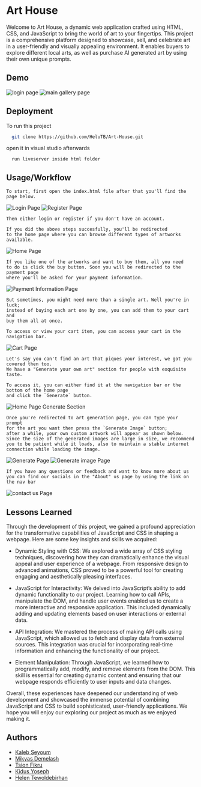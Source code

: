 
# Art House

Welcome to Art House, a dynamic web application crafted using HTML, CSS, and JavaScript to bring the world of art to your fingertips. This project is a comprehensive platform designed to showcase, sell, and celebrate art in a user-friendly and visually appealing environment. It enables buyers to explore different local arts, as well as purchase AI generated art by using their own unique prompts.


## Demo

![login page](https://i.imgur.com/oLQBZCk.png)
![main gallery page](https://i.imgur.com/2Z5swL6.png)


## Deployment

To run this project
```bash
  git clone https://github.com/HeluTB/Art-House.git
```
open it in visual studio afterwards
```
  run liveserver inside html folder
```


## Usage/Workflow

```
To start, first open the index.html file after that you'll find the page below.
```
![Login Page](https://i.imgur.com/un6IdU9.jpeg)
![Register Page](https://i.imgur.com/hdcseOw.jpeg)
```
Then either login or register if you don't have an account.

If you did the above steps succesfully, you'll be redirected 
to the home page where you can browse different types of artworks available.
```
![Home Page](https://i.imgur.com/Mm8RS6z.jpeg)
```
If you like one of the artworks and want to buy them, all you need 
to do is click the buy button. Soon you will be redirected to the payment page
where you'll be asked for your payment information.
```
![Payment Information Page](https://i.imgur.com/yeuxRgX.jpeg)
```
But sometimes, you might need more than a single art. Well you're in luck;
instead of buying each art one by one, you can add them to your cart and
buy them all at once.

To access or view your cart item, you can access your cart in the navigation bar.
```
![Cart Page](https://i.imgur.com/TNiRYUX.jpeg)
```
Let's say you can't find an art that piques your interest, we got you covered then too.
We have a "Generate your own art" section for people with exquisite taste.

To access it, you can either find it at the navigation bar or the bottom of the home page
and click the `Generate` button.
```
![Home Page Generate Section](https://i.imgur.com/HJqSt6X.jpeg)
```
Once you're redirected to art generation page, you can type your prompt
for the art you want then press the `Generate Image` button; 
after a while, your own custom artwork will appear as shown below. Since the size of the generated images are large in size, we recommend you to be patient while it loads, also to maintain a stable internet connection while loading the image.
```
![Generate Page](https://i.imgur.com/pdvuw62.jpeg)
![Generate image Page](https://i.imgur.com/y1oqsML.jpeg)
```
If you have any questions or feedback and want to know more about us 
you can find our socials in the "About" us page by using the link on the nav bar
```
![contact us Page](https://i.imgur.com/5ZTxuA8.jpeg)


## Lessons Learned

Through the development of this project, we gained a profound appreciation for the transformative capabilities of JavaScript and CSS in shaping a webpage. Here are some key insights and skills we acquired:

- Dynamic Styling with CSS: We explored a wide array of CSS styling techniques, discovering how they can dramatically enhance the visual appeal and user experience of a webpage. From responsive design to advanced animations, CSS proved to be a powerful tool for creating engaging and aesthetically pleasing interfaces.

- JavaScript for Interactivity: We delved into JavaScript’s ability to add dynamic functionality to our project. Learning how to call APIs, manipulate the DOM, and handle user events enabled us to create a more interactive and responsive application. This included dynamically adding and updating elements based on user interactions or external data.

- API Integration: We mastered the process of making API calls using JavaScript, which allowed us to fetch and display data from external sources. This integration was crucial for incorporating real-time information and enhancing the functionality of our project.

- Element Manipulation: Through JavaScript, we learned how to programmatically add, modify, and remove elements from the DOM. This skill is essential for creating dynamic content and ensuring that our webpage responds efficiently to user inputs and data changes.

Overall, these experiences have deepened our understanding of web development and showcased the immense potential of combining JavaScript and CSS to build sophisticated, user-friendly applications. We hope you will enjoy our exploring our project as much as we enjoyed making it.



## Authors

 - [Kaleb Seyoum](https://github.com/Kaleb00-00)
 - [Mikyas Demelash](https://github.com/MikyasD)
 - [Tsion Fikru](https://github.com/tseon-designs)
 - [Kidus Yoseph](https://github.com/kidus-yoseph-t)
 - [Helen Tewoldebirhan](https://github.com/HeluTB)

